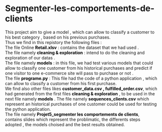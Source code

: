 # Segmenter-les-comportements-de-clients
This project aim to give a model , which can allow to classify a customer to his best category , based on his previous purchases.  
Thus we find in this repistory the following files :  
The file Online <font color=black>**Retail.xlsv**</font> : contains the dataset that we had used .  
The file namely <font color=black>**cleaning & exploration** </font>: intend to do the cleaning and exploration of our datas .  
The file namely <font color=black>**models** </font> : in this file, we had test various models that could allow to classify one customer from his historical purchases and predict if one visitor to one e-commerce site will pass to purchase or not .  
The file <font color=black>**programe.py**</font> : This file had the code of a python application , which can allow to classify a customer from his first purchase.   
We find also other files likes <font color=black>**customer_data.csv , fulfilled_order.csv**</font>, which had generated from the first files <font color=black>**cleaning & exploration** </font>, to be used in the next file namely  <font color=black>**models** </font>. The file namely <font color=black>**sequences_clients.csv** </font> which represent an historical purchases of one customer could be used for testing the python application.  
The file namely <font color=black>**Projet5_segmenter les comportements de clients**</font>, contains slides which represent the problimatic, the differents steps adopted , the models choised and the best results obtained. 
